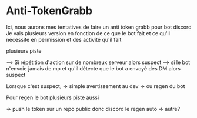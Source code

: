 # Anti-TokenGrabb

Ici, nous aurons mes tentatives de faire un anti token grabb pour bot discord
Je vais plusieurs version en fonction de ce que le bot fait et ce qu'il nécessite en permission et des activité qu'il fait

plusieurs piste 

==> Si répétition d'action sur de nombreux serveur alors suspect 
==> si le bot n'envoie jamais de mp et qu'il détecte que le bot a envoyé des DM alors suspect


Lorsque c'est suspect,
=> simple avertissement au dev 
=> ou regen du bot

Pour regen le bot
plusieurs piste aussi 

=> push le token sur un repo public donc discord le regen auto 
=> autre?

